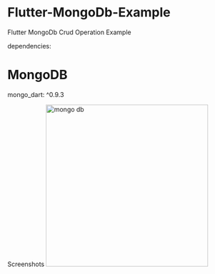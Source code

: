 # Flutter-MongoDb-Example
Flutter MongoDb Crud Operation Example



dependencies:
 # MongoDB
  mongo_dart: ^0.9.3


 Screenshots
<img width="363" alt="mongo db" src="https://github.com/muhammedhosgor/Flutter-MongoDb-Example/assets/105205219/1b5f9745-3d75-4d91-b35f-f6e98bb6f713">
